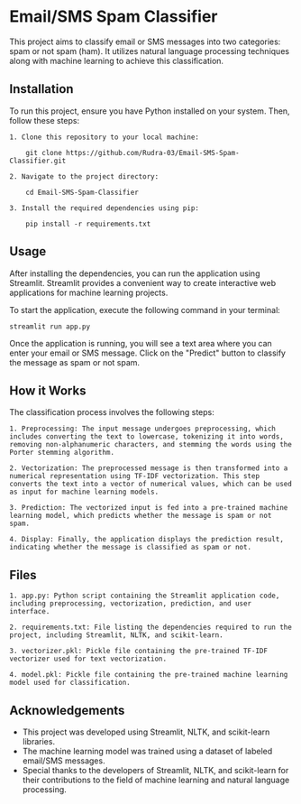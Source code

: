 
# Email/SMS Spam Classifier
This project aims to classify email or SMS messages into two categories: spam or not spam (ham). It utilizes natural language processing techniques along with machine learning to achieve this classification.





## Installation
To run this project, ensure you have Python installed on your system. Then, follow these steps:

    1. Clone this repository to your local machine:
    
        git clone https://github.com/Rudra-03/Email-SMS-Spam-Classifier.git

    2. Navigate to the project directory:

        cd Email-SMS-Spam-Classifier

    3. Install the required dependencies using pip:

        pip install -r requirements.txt

    
## Usage

After installing the dependencies, you can run the application using Streamlit. Streamlit provides a convenient way to create interactive web applications for machine learning projects.

To start the application, execute the following command in your terminal:

    streamlit run app.py

Once the application is running, you will see a text area where you can enter your email or SMS message. Click on the "Predict" button to classify the message as spam or not spam.

## How it Works

The classification process involves the following steps:

    1. Preprocessing: The input message undergoes preprocessing, which includes converting the text to lowercase, tokenizing it into words, removing non-alphanumeric characters, and stemming the words using the Porter stemming algorithm.

    2. Vectorization: The preprocessed message is then transformed into a numerical representation using TF-IDF vectorization. This step converts the text into a vector of numerical values, which can be used as input for machine learning models.

    3. Prediction: The vectorized input is fed into a pre-trained machine learning model, which predicts whether the message is spam or not spam.

    4. Display: Finally, the application displays the prediction result, indicating whether the message is classified as spam or not.
## Files

    1. app.py: Python script containing the Streamlit application code, including preprocessing, vectorization, prediction, and user interface.

    2. requirements.txt: File listing the dependencies required to run the project, including Streamlit, NLTK, and scikit-learn.

    3. vectorizer.pkl: Pickle file containing the pre-trained TF-IDF vectorizer used for text vectorization.
    
    4. model.pkl: Pickle file containing the pre-trained machine learning model used for classification.
## Acknowledgements

- This project was developed using Streamlit, NLTK, and scikit-learn libraries.
- The machine learning model was trained using a dataset of labeled email/SMS messages.
- Special thanks to the developers of Streamlit, NLTK, and scikit-learn for their contributions to the field of machine learning and natural language processing.